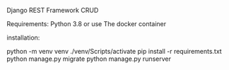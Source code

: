 Django REST Framework CRUD

Requirements:
Python 3.8 or use The docker container

installation:

python -m venv venv
./venv/Scripts/activate
pip install -r requirements.txt
python manage.py migrate
python manage.py runserver
